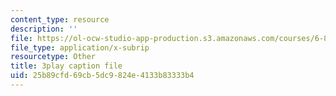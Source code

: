 ```yaml
---
content_type: resource
description: ''
file: https://ol-ocw-studio-app-production.s3.amazonaws.com/courses/6-851-advanced-data-structures-spring-2012/25b89cfd69cb5dc9824e4133b83333b4_NoOYvZvH_FU.vtt
file_type: application/x-subrip
resourcetype: Other
title: 3play caption file
uid: 25b89cfd-69cb-5dc9-824e-4133b83333b4
---
```

